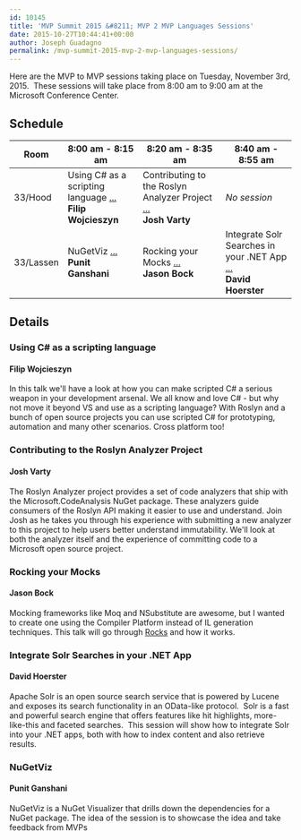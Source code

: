 ```yaml
---
id: 10145
title: 'MVP Summit 2015 &#8211; MVP 2 MVP Languages Sessions'
date: 2015-10-27T10:44:41+00:00
author: Joseph Guadagno
permalink: /mvp-summit-2015-mvp-2-mvp-languages-sessions/
---
```

Here are the MVP to MVP sessions taking place on Tuesday, November 3rd, 2015. &nbsp;These sessions will take place from 8:00 am to 9:00 am at the Microsoft Conference Center.

## Schedule

|Room|8:00 am - 8:15 am|8:20 am - 8:35 am|8:40 am - 8:55 am|
|---|---|---|----|
|33/Hood|Using C# as a scripting language [...](#using-c-as-a-scripting-language)<br />**Filip Wojcieszyn**|Contributing to the Roslyn Analyzer Project [...](#contributing-to-the-roslyn-analyzer-project)<br />**Josh Varty**|_No session_|
|33/Lassen|NuGetViz [...](#nugetviz)<br />**Punit Ganshani**|Rocking your Mocks [...](#rocking-your-mocks)<br />**Jason Bock**|Integrate Solr Searches in your .NET App [...](#integrate-solr-searches-in-your-net-app)<br />**David Hoerster**|

## Details

### Using C# as a scripting language

#### Filip Wojcieszyn

In this talk we'll have a look at how you can make scripted C# a serious weapon in your development arsenal. We all know and love C# - but why not move it beyond VS and use as a scripting language? With Roslyn and a bunch of open source projects you can use scripted C# for prototyping, automation and many other scenarios. Cross platform too!

### Contributing to the Roslyn Analyzer Project

#### Josh Varty

The Roslyn Analyzer project provides a set of code analyzers that ship with the Microsoft.CodeAnalysis NuGet package. These analyzers guide consumers of the Roslyn API making it easier to use and understand. Join Josh as he takes you through his experience with submitting a new analyzer to this project to help users better understand immutability. We'll look at both the analyzer itself and the experience of committing code to a Microsoft open source project.

### Rocking your Mocks

#### Jason Bock

Mocking frameworks like Moq and NSubstitute are awesome, but I wanted to create one using the Compiler Platform instead of IL generation techniques. This talk will go through [Rocks](https://github.com/jasonbock/rocks) and how it works.

### Integrate Solr Searches in your .NET App

#### David Hoerster

Apache Solr is an open source search service that is powered by Lucene and exposes its search functionality in an OData-like protocol.  Solr is a fast and powerful search engine that offers features like hit highlights, more-like-this and faceted searches.  This session will show how to integrate Solr into your .NET apps, both with how to index content and also retrieve results.

### NuGetViz

#### Punit Ganshani

NuGetViz is a NuGet Visualizer that drills down the dependencies for a NuGet package. The idea of the session is to showcase the idea and take feedback from MVPs